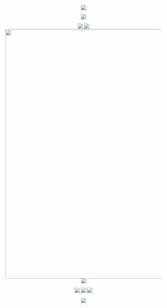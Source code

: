 <!-- https://github.com/kyechan99/capsule-render -->
<p align="center">
<img src="https://capsule-render.vercel.app/api?type=waving&color=timeGradient&height=260&&section=header&text=HI%20THERE&fontSize=90&fontAlign=50&fontAlignY=28&desc=I%20am%20HoneyWHiteCloud%F0%9F%98%81&descAlign=50&descSize=30&descAlignY=56&animation=twinkling" />
</p>

<!-- https://github.com/DenverCoder1/readme-typing-svg -->
<p align="center">
<img src="https://readme-typing-svg.demolab.com?font=Orbitron&size=25&pause=1000&center=true&vCenter=true&random=false&width=600&lines=Welcome+to+my+GitHub+profile+page!;I+am+super+obsessed+with+programming!" />
</p>

<p align="center">
<picture>
  <source
    srcset="https://github-readme-stats.vercel.app/api?username=gzzzxx&show_icons=true&hide_border=true&line_height=24&theme=dark"
    media="(prefers-color-scheme: dark)"
  />
  <img src="https://github-readme-stats.vercel.app/api?username=gzzzxx&show_icons=true&hide_border=true&line_height=24" />
</picture>
<picture>
  <source
    srcset="https://github-readme-stats.vercel.app/api/top-langs/?username=gzzzxx&layout=compact&hide_border=true&langs_count=8&theme=dark"
    media="(prefers-color-scheme: dark)"
  />
  <img src="https://github-readme-stats.vercel.app/api/top-langs/?username=gzzzxx&layout=compact&hide_border=true&langs_count=8" />
</picture>
<br/>
<!-- https://github.com/Ashutosh00710/github-readme-activity-graph -->
<img width="800" src="https://github-readme-activity-graph.vercel.app/graph?username=gzzzxx&theme=github-compact&hide_border=true&area=true" />
<br/>
<!-- https://github.com/LelouchFR/skill-icons -->
<img align="center" src="https://go-skill-icons.vercel.app/api/icons?i=java,html,css,js,jquery,nodejs,ts,md,vue,vite,py,docker,linux,nginx">
</p>

<!-- https://github.com/badges/shields -->
<p align="center">
<a href="https://github.com/HoneyWhiteCloud"><img src="https://img.shields.io/badge/GitHub-gzzzxx-blue?logo=github" /></a>
<a href="https://www.honeywhite.cloud"><img src="https://img.shields.io/badge/Blog-blog.gzzz.pro-pink?logo=Blogger&logoColor=87cefa" /></a>
<a href="https://github.com/HoneyWhiteCloud"><img src="https://komarev.com/ghpvc/?username=gzzzxx&abbreviated=true&color=yellow" ></a>
</p>

<!-- https://github.com/kyechan99/capsule-render -->
<p align="center">
<img src="https://capsule-render.vercel.app/api?type=waving&color=timeGradient&height=260&&section=footer&text=THE%20END&fontSize=90&fontAlign=50&fontAlignY=78&desc=Hope%20your%20program%20is%20bug-free!&descAlign=50&descSize=30&descAlignY=46&animation=twinkling" />
</p>
